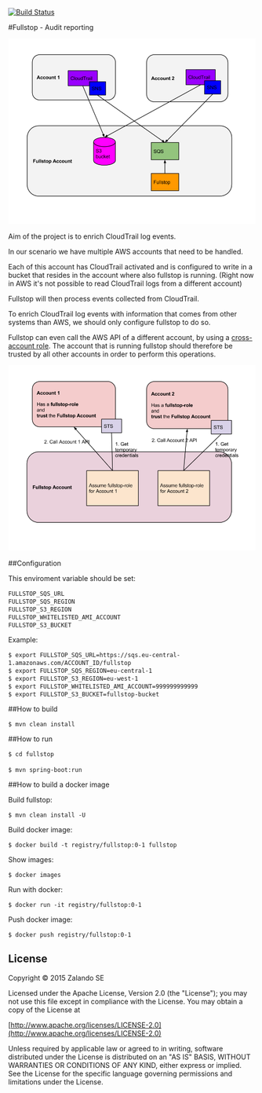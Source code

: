 [![Build Status](https://travis-ci.org/zalando-stups/fullstop.svg?branch=master)](https://travis-ci.org/zalando-stups/fullstop)
<!---
[![Coverage Status](https://coveralls.io/repos/zalando-stups/fullstop/badge.svg)](https://coveralls.io/r/zalando-stups/fullstop)
--->
#Fullstop - Audit reporting

![Fullstop](images/fullstop.png)

Aim of the project is to enrich CloudTrail log events.

In our scenario we have multiple AWS accounts that need to be handled.

Each of this account has CloudTrail activated and is configured to write
in a bucket that resides in the account where also fullstop is running.
(Right now in AWS it's not possible to read CloudTrail logs from a different account)

Fullstop will then process events collected from CloudTrail.

To enrich CloudTrail log events with information that comes
from other systems than AWS, we should only configure fullstop to do so.

Fullstop can even call the AWS API of a different account, by using a [cross-account role](http://docs.aws.amazon.com/IAM/latest/UserGuide/roles-walkthrough-crossacct.html).
The account that is running fullstop should therefore be trusted
by all other accounts in order to perform this operations.

![Fullstop-Cross-Account-Role](images/fullstop-cross-account-role.png)

##Configuration

This enviroment variable should be set:

    FULLSTOP_SQS_URL
    FULLSTOP_SQS_REGION
    FULLSTOP_S3_REGION
    FULLSTOP_WHITELISTED_AMI_ACCOUNT
    FULLSTOP_S3_BUCKET

Example:

    $ export FULLSTOP_SQS_URL=https://sqs.eu-central-1.amazonaws.com/ACCOUNT_ID/fullstop
    $ export FULLSTOP_SQS_REGION=eu-central-1
    $ export FULLSTOP_S3_REGION=eu-west-1
    $ export FULLSTOP_WHITELISTED_AMI_ACCOUNT=999999999999
    $ export FULLSTOP_S3_BUCKET=fullstop-bucket

##How to build

    $ mvn clean install

##How to run

    $ cd fullstop

    $ mvn spring-boot:run
    
##How to build a docker image

Build fullstop:

    $ mvn clean install -U
    
Build docker image:

    $ docker build -t registry/fullstop:0-1 fullstop

Show images:

    $ docker images

Run with docker:

    $ docker run -it registry/fullstop:0-1

Push docker image:

    $ docker push registry/fullstop:0-1


## License

Copyright © 2015 Zalando SE

Licensed under the Apache License, Version 2.0 (the "License");
you may not use this file except in compliance with the License.
You may obtain a copy of the License at

   [http://www.apache.org/licenses/LICENSE-2.0](http://www.apache.org/licenses/LICENSE-2.0)

Unless required by applicable law or agreed to in writing, software
distributed under the License is distributed on an "AS IS" BASIS,
WITHOUT WARRANTIES OR CONDITIONS OF ANY KIND, either express or implied.
See the License for the specific language governing permissions and
limitations under the License.
